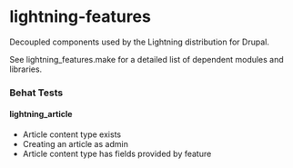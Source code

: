 lightning-features
==================

Decoupled components used by the Lightning distribution for Drupal.

See lightning_features.make for a detailed list of dependent modules and libraries.

### Behat Tests

#### lightning_article

* Article content type exists
* Creating an article as admin
* Article content type has fields provided by feature